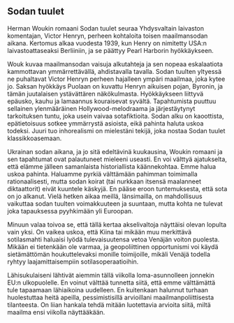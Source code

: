 ## Sodan tuulet

Herman Woukin romaani Sodan tuulet seuraa Yhdysvaltain laivaston komentajan, Victor Henryn, perheen kohtaloita toisen maailmansodan aikana. Kertomus alkaa vuodesta 1939, kun Henry on nimitetty USA:n laivastoattaseaksi Berliiniin, ja se päättyy Pearl Harborin hyökkäykseen.

Wouk kuvaa maailmansodan vaisuja alkutahteja ja sen nopeaa eskalaatiota kammottavan ymmärrettävällä, ahdistavalla tavalla. Sodan tuulten yltyessä ne puhaltavat Victor Henryn perheen hajalleen ympäri maailmaa, joka kytee jo. Saksan hyökkäys Puolaan on kuvattu Henryn aikuisen pojan, Byronin, ja tämän juutalaisen ystävättären näkökulmasta. Hyökkäykseen liittyvä epäusko, kauhu ja lamaannus kouraisevat syvältä. Tapahtumista puuttuu sellainen ylenmääräinen Hollywood-melodraama ja järjestäytynyt tarkoituksen tuntu, joka usein vaivaa sotafiktioita. Sodan alku on kaoottista, epätietoisuus sotkee ymmärrystä asioista, eikä pahinta haluta uskoa todeksi. Juuri tuo inhorealismi on mielestäni tekijä, joka nostaa Sodan tuulet klassikkoasemaan.

Ukrainan sodan aikana, ja jo sitä edeltävinä kuukausina, Woukin romaani ja sen tapahtumat ovat palautuneet mieleeni useasti. En voi välttyä ajatukselta, että elämme jälleen samanlaista historiallista käännekohtaa. Emme halua uskoa pahinta. Haluamme pyrkiä välttämään pahimman toimimalla rationaalisesti, mutta sodan koirat (tai nurkkaan itsensä maalanneet diktaattorit) eivät kuuntele käskyjä. En pääse eroon tuntemuksesta, että sota on jo alkanut. Vielä hetken aikaa meillä, länsimailla, on mahdollisuus vaikuttaa sodan tuulten voimakkuuteen ja suuntaan, mutta kohta ne tulevat joka tapauksessa pyyhkimään yli Euroopan.

Minuun valaa toivoa se, että tällä kertaa akselivaltoja näyttäisi olevan lopulta vain yksi. On vaikea uskoa, että Kiina tai mikään muu merkittävä sotilasmahti haluaisi lyödä tulevaisuutensa vetoa Venäjän voiton puolesta. Mikään ei tietenkään ole varmaa, ja geopoliittinen opportunismi voi käydä sietämättömän houkuttelevaksi monille toimijoille, mikäli Venäjä todella ryhtyy laajamittaisempiin sotilasoperaatioihin.

Lähisukulaiseni lähtivät aiemmin tällä viikolla loma-asunnolleen jonnekin EU:n ulkopuolelle. En voinut välttää tunnetta siitä, että emme välttämättä tule tapaamaan lähiaikoina uudelleen. En kuitenkaan halunnut turhaan huolestuttaa heitä apeilla, pessimistisillä arvioillani maailmanpoliittisesta tilanteesta. On liian hankala tehdä mitään luotettavia arvioita siitä, miltä maailma ensi viikolla näyttääkään.
